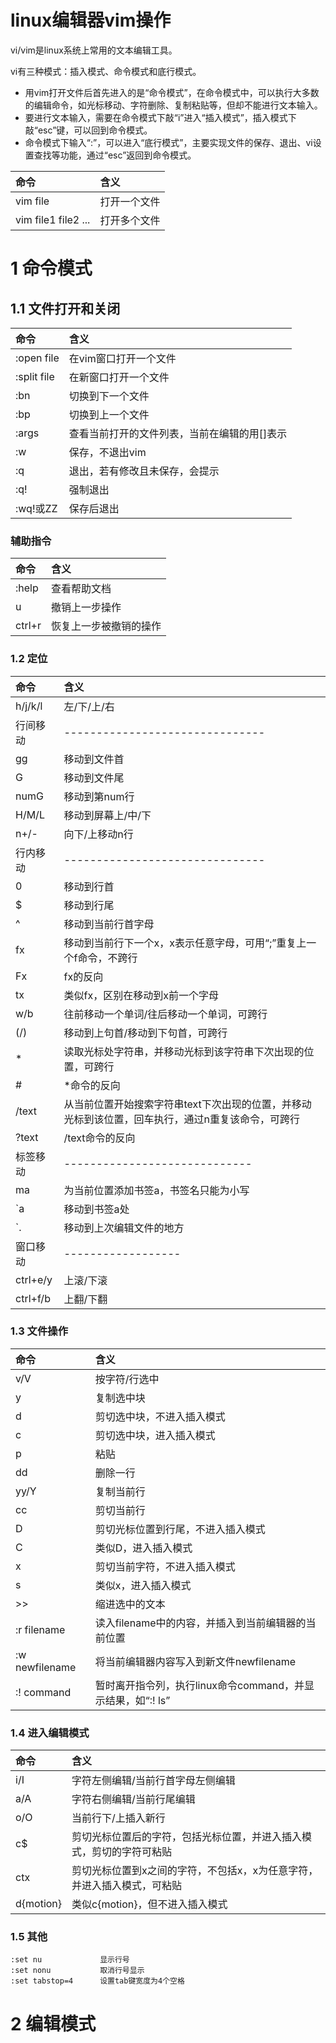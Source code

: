 
linux编辑器vim操作
====================

vi/vim是linux系统上常用的文本编辑工具。

vi有三种模式：插入模式、命令模式和底行模式。

* 用vim打开文件后首先进入的是“命令模式”，在命令模式中，可以执行大多数的编辑命令，如光标移动、字符删除、复制粘贴等，但却不能进行文本输入。
* 要进行文本输入，需要在命令模式下敲“i”进入“插入模式”，插入模式下敲“esc”键，可以回到命令模式。
* 命令模式下输入“:”，可以进入“底行模式”，主要实现文件的保存、退出、vi设置查找等功能，通过“esc”返回到命令模式。


|命令|含义|
|:--|:--|
|vim file|打开一个文件|
|vim file1 file2 ...|打开多个文件|

# 1 命令模式

## 1.1 文件打开和关闭

|命令|含义|
|:--|:--|
|:open file|在vim窗口打开一个文件|
|:split file|在新窗口打开一个文件|
|:bn|切换到下一个文件|
|:bp|切换到上一个文件|
|:args|查看当前打开的文件列表，当前在编辑的用[]表示|
|:w|保存，不退出vim|
|:q|退出，若有修改且未保存，会提示|
|:q!|强制退出|
|:wq!或ZZ|保存后退出|

### 辅助指令

|命令|含义|
|:--|:--|
|:help|查看帮助文档|
|u|撤销上一步操作|
|ctrl+r|恢复上一步被撤销的操作|

### 1.2 定位

|命令|含义|
|:--|:--|
|h/j/k/l|左/下/上/右|
|行间移动|-------------------------------|
|gg|移动到文件首|
|G|移动到文件尾|
|numG|移动到第num行|
|H/M/L|移动到屏幕上/中/下|
|n+/-|向下/上移动n行|
|行内移动|-------------------------------|
|0|移动到行首|
|$|移动到行尾|
|^|移动到当前行首字母|
|fx|移动到当前行下一个x，x表示任意字母，可用“;”重复上一个f命令，不跨行|
|Fx|fx的反向|
|tx|类似fx，区别在移动到x前一个字母|
|w/b|往前移动一个单词/往后移动一个单词，可跨行|
|(/)|移动到上句首/移动到下句首，可跨行|
|*|读取光标处字符串，并移动光标到该字符串下次出现的位置，可跨行|
|#|*命令的反向|
|/text|从当前位置开始搜索字符串text下次出现的位置，并移动光标到该位置，回车执行，通过n重复该命令，可跨行|
|?text|/text命令的反向|
|标签移动|-----------------------------|
|ma|为当前位置添加书签a，书签名只能为小写|
|`a|移动到书签a处|
|`.|移动到上次编辑文件的地方|
|窗口移动|------------------|
|ctrl+e/y|上滚/下滚|
|ctrl+f/b|上翻/下翻|

### 1.3 文件操作

|命令|含义|
|:--|:--|
|v/V|按字符/行选中|
|y|复制选中块|
|d|剪切选中块，不进入插入模式|
|c|剪切选中块，进入插入模式|
|p|粘贴|
|dd|删除一行|
|yy/Y|复制当前行|
|cc|剪切当前行|
|D|剪切光标位置到行尾，不进入插入模式|
|C|类似D，进入插入模式|
|x|剪切当前字符，不进入插入模式|
|s|类似x，进入插入模式|
|>>|缩进选中的文本|
|:r filename|读入filename中的内容，并插入到当前编辑器的当前位置|
|:w newfilename|将当前编辑器内容写入到新文件newfilename|
|:! command|暂时离开指令列，执行linux命令command，并显示结果，如“:! ls”|

### 1.4 进入编辑模式

|命令|含义|
|:--|:--|
|i/I|字符左侧编辑/当前行首字母左侧编辑|
|a/A|字符右侧编辑/当前行尾编辑|
|o/O|当前行下/上插入新行|
|c$|剪切光标位置后的字符，包括光标位置，并进入插入模式，剪切的字符可粘贴|
|ctx|剪切光标位置到x之间的字符，不包括x，x为任意字符，并进入插入模式，可粘贴|
|d{motion}|类似c{motion}，但不进入插入模式|

### 1.5 其他

	:set nu         	显示行号
	:set nonu       	取消行号显示
	:set tabstop=4		设置tab键宽度为4个空格



# 2 编辑模式
 


